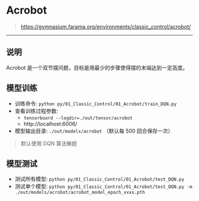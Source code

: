 # Acrobot

> https://gymnasium.farama.org/environments/classic_control/acrobot/

------

## 说明

Acrobot 是一个双节摆问题，目标是用最少的步骤使得摆的末端达到一定高度。


## 模型训练

- 训练命令: `python py/01_Classic_Control/01_Acrobot/train_DQN.py`
- 查看训练过程参数: 
    - `tensorboard --logdir=./out/tensor/acrobot`
    - http://localhost:6006/
- 模型输出目录: `./out/models/acrobot` （默认每 500 回合保存一次）

> 默认使用 DQN 算法解题


## 模型测试

- 测试所有模型: `python py/01_Classic_Control/01_Acrobot/test_DQN.py`
- 测试单个模型: `python py/01_Classic_Control/01_Acrobot/test_DQN.py -m ./out/models/acrobot/acrobot_model_epoch_xxxx.pth`
